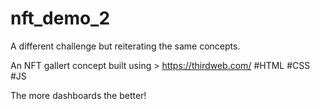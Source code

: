 # nft_demo_2
A different challenge but reiterating the same concepts.

An NFT gallert concept built using > https://thirdweb.com/
#HTML
#CSS
#JS

The more dashboards the better!
